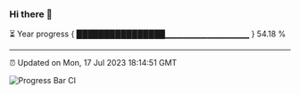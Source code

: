 ### Hi there 👋

⏳ Year progress { ████████████████▁▁▁▁▁▁▁▁▁▁▁▁▁▁ } 54.18 %

---

⏰ Updated on Mon, 17 Jul 2023 18:14:51 GMT

![Progress Bar CI](https://github.com/liununu/liununu/workflows/Progress%20Bar%20CI/badge.svg)
